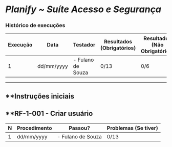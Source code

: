 # *Planify ~ Suíte Acesso e Segurança*

### **Histórico de execuções**

| Execução | Data       | Testador          | Resultados (Obrigatórios) | Resultados (Não Obrigatórios) |
| -------- | ---------- | ----------------- | ------------------------- | ----------------------------- |
| 1        | dd/mm/yyyy | - Fulano de Souza | 0/13                      | 0/6                           |

---
## **Instruções iniciais
## **RF-1-001 - Criar usuário

| N   | Procedimento | Passou?           | Problemas (Se tiver) |
| --- | ------------ | ----------------- | -------------------- |
| 1   | dd/mm/yyyy   | - Fulano de Souza | 0/13                 |
